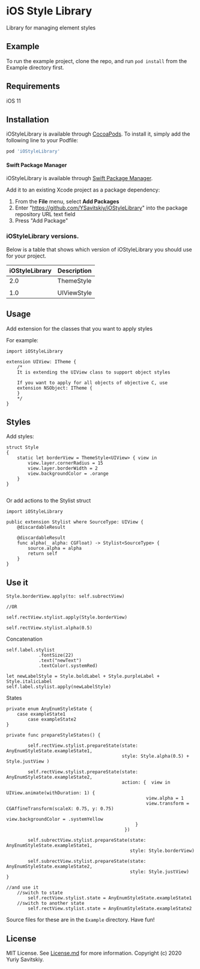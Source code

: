 # iOS Style Library 
Library for managing element styles

## Example
To run the example project, clone the repo, and run `pod install` from the Example directory first.


## Requirements
iOS 11


## Installation

iOStyleLibrary is available through [CocoaPods](http://cocoapods.org). To install
it, simply add the following line to your Podfile:

```ruby
pod 'iOStyleLibrary'
```

#### Swift Package Manager

iOStyleLibrary is available through [Swift Package Manager](https://swift.org/package-manager).

Add it to an existing Xcode project as a package dependency:

1. From the **File** menu, select **Add Packages**
2. Enter "https://github.com/YSavitskiy/iOStyleLibrary" into the package repository URL text field
3. Press "Add Package"

### iOStyleLibrary versions.

Below is a table that shows which version of iOStyleLibrary you should use for
your project.

| iOStyleLibrary | Description                               |
| -------------- | ----------------------------------------- |
| 2.0            | ThemeStyle<SourceType>                    | 
|                |                                           | 
| 1.0            | UIViewStyle<T>                            |


## Usage

Add extension for the classes that you want to apply styles

For example:  

```
import iOStyleLibrary

extension UIView: ITheme {
    /*
    It is extending the UIView class to support object styles
    
    If you want to apply for all objects of objective C, use
    extension NSObject: ITheme {
    }
    */
}
```

## Styles

Add styles:
```
struct Style
{
    static let borderView = ThemeStyle<UIView> { view in
        view.layer.cornerRadius = 15
        view.layer.borderWidth = 2
        view.backgroundColor = .orange
    }
}
    
```

Or add actions to the Stylist struct
```
import iOStyleLibrary

public extension Stylist where SourceType: UIView {
    @discardableResult
    
    @discardableResult
    func alpha(_ alpha: CGFloat) -> Stylist<SourceType> {
        source.alpha = alpha
        return self
    }
}
```

## Use it 

```
Style.borderView.apply(to: self.subrectView)

//OR 

self.rectView.stylist.apply(Style.borderView)

self.rectView.stylist.alpha(0.5)
```

Concatenation
```
self.label.stylist
            .fontSize(22)
            .text("newText")
            .textColor(.systemRed)

let newLabelStyle = Style.boldLabel + Style.purpleLabel + Style.italicLabel
self.label.stylist.apply(newLabelStyle)
```

States 
```
private enum AnyEnumStyleState {
	case exampleState1
        case exampleState2
}

private func prepareStyleStates() {
        
        self.rectView.stylist.prepareState(state: AnyEnumStyleState.exampleState1,
                                           style: Style.alpha(0.5) + Style.justView )
                        
        self.rectView.stylist.prepareState(state: AnyEnumStyleState.exampleState2,
                                           action: {  view in
                                                UIView.animate(withDuration: 1) {
                                                    view.alpha = 1
                                                    view.transform = CGAffineTransform(scaleX: 0.75, y: 0.75)
                                                    view.backgroundColor = .systemYellow
                                                }
                                            })
        
        self.subrectView.stylist.prepareState(state: AnyEnumStyleState.exampleState1,
                                              style: Style.borderView)
        
        self.subrectView.stylist.prepareState(state: AnyEnumStyleState.exampleState2,
                                              style: Style.justView)
}

//and use it 
	//switch to state 
        self.rectView.stylist.state = AnyEnumStyleState.exampleState1        
	//switch to another state      
        self.rectView.stylist.state = AnyEnumStyleState.exampleState2

```

Source files for these are in the `Example` directory. Have fun!

## License
MIT License. See [License.md](https://github.com/YSavitskiy/iOStyleLibrary/blob/main/LICENSE.md) for more information.
Copyright (c) 2020 Yuriy Savitskiy.
